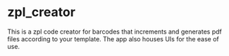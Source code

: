 # zpl_creator

This is a zpl code creator for barcodes that increments and generates pdf files according to your template. The app also houses UIs for the ease of use.
